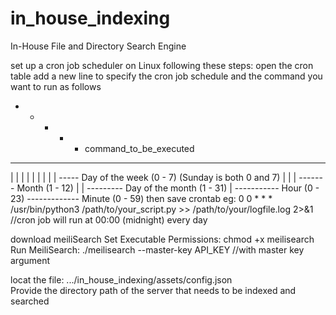 # in_house_indexing
In-House File and Directory Search Engine

set up a cron job scheduler on Linux following these steps:
open the cron table 
add a new line to specify the cron job schedule and the command you want to run as follows
* * * * * command_to_be_executed
- - - - -
| | | | |
| | | | ----- Day of the week (0 - 7) (Sunday is both 0 and 7)
| | | ------- Month (1 - 12)
| | --------- Day of the month (1 - 31)
| ----------- Hour (0 - 23)
------------- Minute (0 - 59)
then save crontab
eg: 0 0 * * * /usr/bin/python3 /path/to/your_script.py >> /path/to/your/logfile.log 2>&1     //cron job will run at 00:00 (midnight) every day
      
download meiliSearch
Set Executable Permissions: chmod +x meilisearch
Run MeiliSearch: ./meilisearch --master-key API_KEY   //with master key argument
         
locat the file: .../in_house_indexing/assets/config.json    
Provide the directory path of the server that needs to be indexed and searched
       

